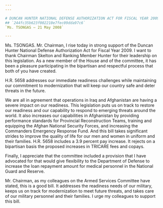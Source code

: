```yaml
---
---

# DUNCAN HUNTER NATIONAL DEFENSE AUTHORIZATION ACT FOR FISCAL YEAR 2009
## `244fc35b623f002210e7fec09dda97c6`
`Ms. TSONGAS — 21 May 2008`

---
```



Ms. TSONGAS. Mr. Chairman, I rise today in strong support of the 
Duncan Hunter National Defense Authorization Act for Fiscal Year 2009. 
I want to thank Chairman Skelton and Ranking Member Hunter for their 
leadership on this legislation. As a new member of the House and of the 
committee, it has been a pleasure participating in the bipartisan and 
respectful process that both of you have created.

H.R. 5658 addresses our immediate readiness challenges while 
maintaining our commitment to modernization that will keep our country 
safe and deter threats in the future.

We are all in agreement that operations in Iraq and Afghanistan are 
having a severe impact on our readiness. This legislation puts us on 
track to restore our readiness and our capability to respond to 
emerging threats around the world. It also increases our capabilities 
in Afghanistan by providing performance standards for Provincial 
Reconstruction Teams, training and equipping the Afghan National 
Security Forces, and increasing the Commanders Emergency Response Fund. 
And this bill takes significant strides to improve the quality of life 
for our men and women in uniform and their families. H.R. 5658 includes 
a 3.9 percent pay increase. It rejects on a bipartisan basis the 
proposed increases in TRICARE fees and copays.

Finally, I appreciate that the committee included a provision that I 
have advocated for that would give flexibility to the Department of 
Defense to increase the loan repayment amount for medical personnel in 
the National Guard and Reserve.

Mr. Chairman, as my colleagues on the Armed Services Committee have 
stated, this is a good bill. It addresses the readiness needs of our 
military, keeps us on track for modernization to meet future threats, 
and takes care of our military personnel and their families. I urge my 
colleagues to support this bill.